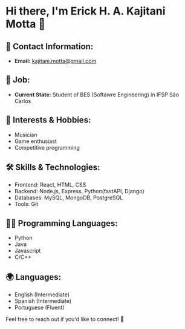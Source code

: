 # Hi there, I'm Erick H. A. Kajitani Motta 👋

## 📧 Contact Information:
- **Email:** kajitani.motta@gmail.com

## 💼 Job:
- **Current State:** Student of BES (Softawre Engineering) in IFSP São Carlos

## 🌱 Interests & Hobbies:
- Musician
- Game enthusiast
- Competitive programming

## 🛠 Skills & Technologies:
- Frontend: React, HTML, CSS
- Backend: Node.js, Express, Python(fastAPI, Django)
- Databases: MySQL, MongoDB, PostgreSQL
- Tools: Git

## 👨‍💻 Programming Languages:
- Python
- Java  
- Javascript 
- C/C++

## 🌍 Languages:
- English (Intermediate)
- Spanish (Intermediate)
- Portuguese (Fluent)

Feel free to reach out if you'd like to connect! 🚀
